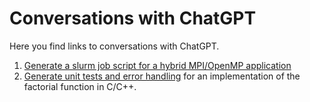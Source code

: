 # Conversations with ChatGPT

Here you find links to conversations with ChatGPT.

1. [Generate a slurm job script for a hybrid MPI/OpenMP application](https://chat.openai.com/share/299c77a3-c05a-4222-8f8f-4c56c5004612)
1. [Generate unit tests and error handling](https://chat.openai.com/share/c2244a7c-db02-4079-8085-5b5429b80bcf) for an
   implementation of the factorial function in C/C++.

